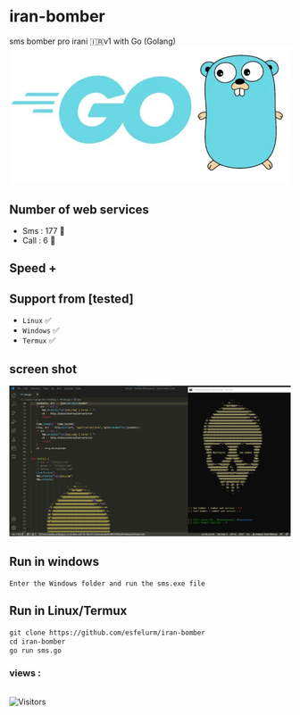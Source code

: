 # iran-bomber
sms bomber pro irani 🇮🇷v1 with Go (Golang)
<img src="screen/Screenshot_20230815-000720_Chrome.jpg">

## Number of web services 

- Sms : 177 🧨
- Call : 6 🧨

## Speed +

## Support from [tested]
- `Linux` ✅
- `Windows` ✅
- `Termux` ✅


## screen shot

<img src="screen/IMG_20230815_002517_499.png">

## Run in windows

`Enter the Windows folder and run the sms.exe file`

## Run in Linux/Termux

```
git clone https://github.com/esfelurm/iran-bomber
cd iran-bomber
go run sms.go
```
<h3>views :</h3>
<br>
<img src="https://profile-counter.glitch.me/esfelurm/count.svg" alt="Visitors">
 

